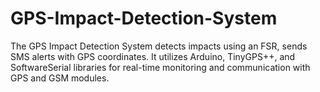 # GPS-Impact-Detection-System
The GPS Impact Detection System detects impacts using an FSR, sends SMS alerts with GPS coordinates. It utilizes Arduino, TinyGPS++, and SoftwareSerial libraries for real-time monitoring and communication with GPS and GSM modules.
